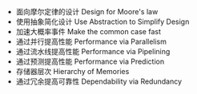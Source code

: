 + 面向摩尔定律的设计 Design for Moore's law
+ 使用抽象简化设计 Use Abstraction to Simplify Design
+ 加速大概率事件 Make the common case fast
+ 通过并行提高性能 Performance via Parallelism
+ 通过流水线提高性能 Performance via Pipelining
+ 通过预测提高性能 Performance via Prediction
+ 存储器层次 Hierarchy of Memories
+ 通过冗余提高可靠性 Dependability via Redundancy

